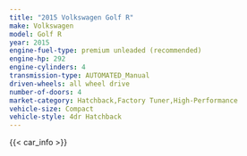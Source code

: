 ```yaml
---
title: "2015 Volkswagen Golf R"
make: Volkswagen
model: Golf R
year: 2015
engine-fuel-type: premium unleaded (recommended)
engine-hp: 292
engine-cylinders: 4
transmission-type: AUTOMATED_Manual
driven-wheels: all wheel drive
number-of-doors: 4
market-category: Hatchback,Factory Tuner,High-Performance
vehicle-size: Compact
vehicle-style: 4dr Hatchback
---
```


{{< car_info >}}
